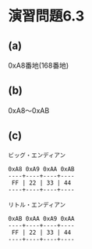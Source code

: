 # 演習問題6.3

## (a)

0xA8番地(168番地)

## (b)

0xA8〜0xAB

## (c)

```
ビッグ・エンディアン

0xA8 0xA9 0xAA 0xAB
----+----+----+----
 FF | 22 | 33 | 44
----+----+----+----

リトル・エンディアン

0xAB 0xAA 0xA9 0xAA
----+----+----+----
 FF | 22 | 33 | 44
----+----+----+----

```
